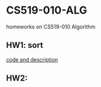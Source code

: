 # CS519-010-ALG

homeworks on CS519-010 Algorithm
## HW1: sort
[code and description](./hw1)
## HW2:
